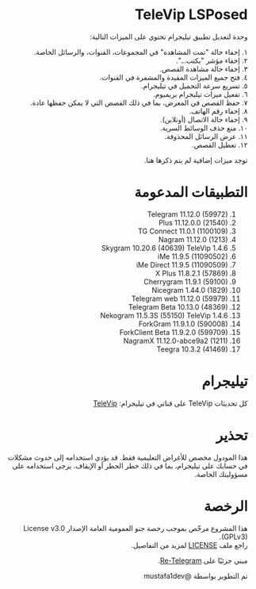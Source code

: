 <div dir="rtl" style="direction: rtl; text-align: right; unicode-bidi: embed;">

# TeleVip LSPosed

وحدة لتعديل تطبيق تيليجرام تحتوي على الميزات التالية:

١. إخفاء حالة "تمت المشاهدة" في المجموعات، القنوات، والرسائل الخاصة.  
٢. إخفاء مؤشر "يكتب...".  
٣. إخفاء حالة مشاهدة القصص.  
٤. فتح جميع الميزات المقيدة والمشفرة في القنوات.  
٥. تسريع سرعة التحميل في تيليجرام.  
٦. تفعيل ميزات تيليجرام بريميوم.  
٧. حفظ القصص في المعرض، بما في ذلك القصص التي لا يمكن حفظها عادة.  
٨. إخفاء رقم الهاتف.  
٩. إخفاء حالة الاتصال (أونلاين).  
١٠. منع حذف الوسائط السرية.  
١١. عرض الرسائل المحذوفة.  
١٢. تعطيل القصص.

توجد ميزات إضافية لم يتم ذكرها هنا.

# التطبيقات المدعومة
1. Telegram 11.12.0 (59972)
2. Plus 11.12.0.0 (21540)
3. TG Connect 11.0.1 (1100109)
4. Nagram 11.12.0 (1213)
5. Skygram 10.20.6 (40639) TeleVip 1.4.6
6. iMe 11.9.5 (11090502)
7. iMe Direct 11.9.5 (11090509)
8. X Plus 11.8.2.1 (57869)
9. Cherrygram 11.9.1 (59100)
10. Nicegram 1.44.0 (1829)
11. Telegram web 11.12.0 (59979)
12. Telegram Beta 10.13.0 (48369)
13. Nekogram 11.5.3S (55150) TeleVip 1.4.6
14. ForkGram 11.9.1.0 (590008)
15. ForkClient Beta 11.9.2.0 (599709)
16. NagramX 11.12.0-abce9a2 (1211)
17. Teegra 10.3.2 (41469)

# تيليجرام

كل تحديثات TeleVip على قناتي في تيليجرام: [TeleVip](https://t.me/t_l0_e)


# تحذير
هذا المودول مخصص للأغراض التعليمية فقط. قد يؤدي استخدامه إلى حدوث مشكلات في حسابك على تيليجرام، بما في ذلك خطر الحظر أو الإيقاف. يرجى استخدامه على مسؤوليتك الخاصة.

# الرخصة
هذا المشروع مرخّص بموجب رخصة جنو العمومية العامة الإصدار License v3.0 (GPLv3).  
راجع ملف [LICENSE](./LICENSE) لمزيد من التفاصيل.

مبني جزئيًا على [Re-Telegram](https://github.com/Sakion-Team/Re-Telegram).

تم التطوير بواسطة @mustafa1dev

</div>
